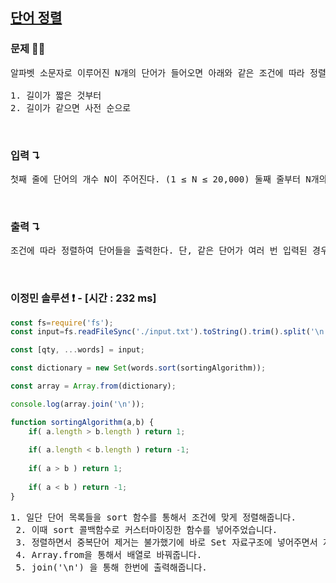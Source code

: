 ## [단어 정렬](https://www.acmicpc.net/problem/1181)

### 문제 🤨❔

<pre>
알파벳 소문자로 이루어진 N개의 단어가 들어오면 아래와 같은 조건에 따라 정렬하는 프로그램을 작성하시오.

1. 길이가 짧은 것부터
2. 길이가 같으면 사전 순으로
</pre>

<br>

### 입력 ↴

<pre>
첫째 줄에 단어의 개수 N이 주어진다. (1 ≤ N ≤ 20,000) 둘째 줄부터 N개의 줄에 걸쳐 알파벳 소문자로 이루어진 단어가 한 줄에 하나씩 주어진다. 주어지는 문자열의 길이는 50을 넘지 않는다.
</pre>

<br>

### 출력 ↴

<pre>
조건에 따라 정렬하여 단어들을 출력한다. 단, 같은 단어가 여러 번 입력된 경우에는 한 번씩만 출력한다.
</pre>

<br>

### 이정민 솔루션 ❗️ - [시간 : 232 ms]

```js
const fs=require('fs');
const input=fs.readFileSync('./input.txt').toString().trim().split('\n');

const [qty, ...words] = input;

const dictionary = new Set(words.sort(sortingAlgorithm));

const array = Array.from(dictionary);

console.log(array.join('\n'));

function sortingAlgorithm(a,b) {
    if( a.length > b.length ) return 1;
    
    if( a.length < b.length ) return -1;
  
    if( a > b ) return 1;
  
    if( a < b ) return -1;
}
```

 <pre>1. 일단 단어 목록들을 sort 함수를 통해서 조건에 맞게 정렬해줍니다.
 2. 이때 sort 콜백함수로 커스터마이징한 함수를 넣어주었습니다.
 3. 정렬하면서 중복단어 제거는 불가했기에 바로 Set 자료구조에 넣어주면서 지워줍니다.
 4. Array.from을 통해서 배열로 바꿔줍니다.
 5. join('\n') 을 통해 한번에 출력해줍니다.</pre>